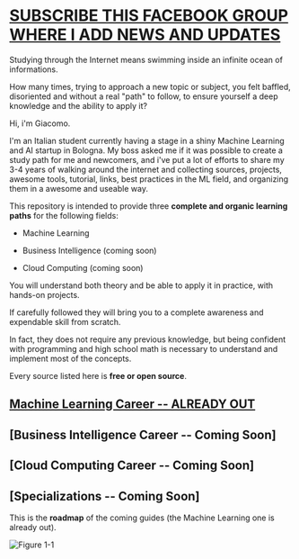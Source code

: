 # [SUBSCRIBE THIS FACEBOOK GROUP WHERE I ADD NEWS AND UPDATES](https://www.facebook.com/groups/mathfordatascience/)

Studying through the Internet means swimming inside an infinite ocean of informations. 

How many times, trying to approach a new topic or subject, you felt baffled, disoriented and without a real "path" to follow, to ensure yourself a deep knowledge and the ability to apply it?

Hi, i'm Giacomo. 

I'm an Italian student currently having a stage in a shiny Machine Learning and AI startup in Bologna.
My boss asked me if it was possible to create a study path for me and newcomers, and i've put a lot of efforts to share my 3-4 years of walking around the internet and collecting sources, projects, awesome tools, tutorial, links, best practices in the ML field, and organizing them in a awesome and useable way.


This repository is intended to provide three **complete and organic learning paths** for the following fields:

- Machine Learning

- Business Intelligence (coming soon)

- Cloud Computing (coming soon)


You will understand both theory and be able to apply it in practice, with hands-on projects.

If carefully followed they will bring you to a complete awareness and expendable skill from scratch. 

In fact, they does not require any previous knowledge, but being confident with programming and high school math is necessary to understand and implement most of the concepts.

Every source listed here is **free or open source**. 


## [Machine Learning Career  --  ALREADY OUT](https://github.com/clone95/Machine-Learning-Study-Path-March-2019/tree/master/Career%20Paths/Machine%20Learning%20Engineer%20Career%20Path)  
## [Business Intelligence Career --  Coming Soon]
## [Cloud Computing Career --  Coming Soon]
## [Specializations -- Coming Soon]


This is the **roadmap** of the coming guides (the Machine Learning one is already out).

![Figure 1-1](https://raw.github.com/clone95/Machine-Learning-Study-Path-March-2019/master/RoadMap.PNG "1") 
